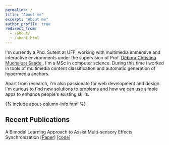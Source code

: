 ```yaml
---
permalink: /
title: "About me"
excerpt: "About me"
author_profile: true
redirect_from:
  - /about/
  - /about.html
---
```


I'm currently a Phd. Sutent at UFF, working with multimedia immersive and interactive environments under the supervision of Prof. [Débora Christina Muchaluat Saade.](http://www.midiacom.uff.br/debora/). I'm a MSc in computer science. During this time i worked in tools of multimedia content classification and automatic generation of hypermedia anchors.

Apart from research, i'm also passionate for web development and design. I'm curious to find new solutions to problems and how we can use simple apps to enhance people's existing skills.


{% include about-column-info.html %}

## Recent Publications

A Bimodal Learning Approach to Assist Multi-sensory Effects Synchronization
[[Paper]](https://www.researchgate.net/publication/324706766_A_Bimodal_Learning_Approach_to_Assist_Multi-sensory_Effects_Synchronization) [[code]](https://github.com/MLRG-CEFET-RJ/bimodal_audioset)
